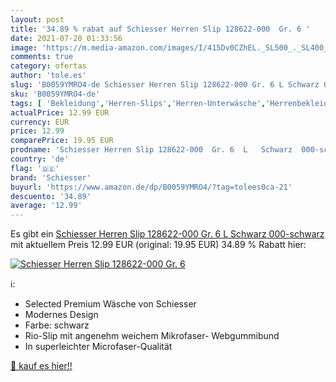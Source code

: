 ```yaml
---
layout: post
title: '34.89 % rabat auf Schiesser Herren Slip 128622-000  Gr. 6 '
date: 2021-07-20 01:33:56
image: 'https://m.media-amazon.com/images/I/415Dv0CZhEL._SL500_._SL400_.jpg'
comments: true
category: ofertas
author: 'tole.es'
slug: 'B0059YMRO4-de Schiesser Herren Slip 128622-000 Gr. 6 L Schwarz 000-schwarz'
sku: 'B0059YMRO4-de'
tags: [ 'Bekleidung','Herren-Slips','Herren-Unterwäsche','Herrenbekleidung','schiesser', ]
actualPrice: 12.99 EUR
currency: EUR
price: 12.99
comparePrice: 19.95 EUR
prodname: 'Schiesser Herren Slip 128622-000  Gr. 6  L   Schwarz  000-schwarz '
country: 'de'
flag: '🇩🇪'
brand: 'Schiesser'
buyurl: 'https://www.amazon.de/dp/B0059YMRO4/?tag=tolees0ca-21'
descuento: '34.89'
average: '12.99'
---
```


Es gibt ein [Schiesser Herren Slip 128622-000  Gr. 6  L   Schwarz  000-schwarz ](https://www.amazon.de/dp/B0059YMRO4/?tag=tolees0ca-21) mit aktuellem Preis 12.99 EUR (original: 19.95 EUR) 34.89 % Rabatt hier:

[![Schiesser Herren Slip 128622-000  Gr. 6 ](https://m.media-amazon.com/images/I/415Dv0CZhEL._SL500_._SL400_.jpg)](https://www.amazon.de/dp/B0059YMRO4/?tag=tolees0ca-21)

ℹ️:

- Selected Premium Wäsche von Schiesser
- Modernes Design
- Farbe: schwarz
- Rio-Slip mit angenehm weichem Mikrofaser- Webgummibund
- In superleichter Microfaser-Qualität

[🛒 kauf es hier!!](https://www.amazon.de/dp/B0059YMRO4/?tag=tolees0ca-21)

